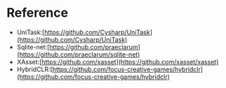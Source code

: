# Reference
* UniTask:[https://github.com/Cysharp/UniTask](https://github.com/Cysharp/UniTask)
* Sqlite-net:[https://github.com/praeclarum](https://github.com/praeclarum/sqlite-net)
* XAsset:[https://github.com/xasset](https://github.com/xasset/xasset)
* HybridCLR:[https://github.com/focus-creative-games/hybridclr](https://github.com/focus-creative-games/hybridclr)